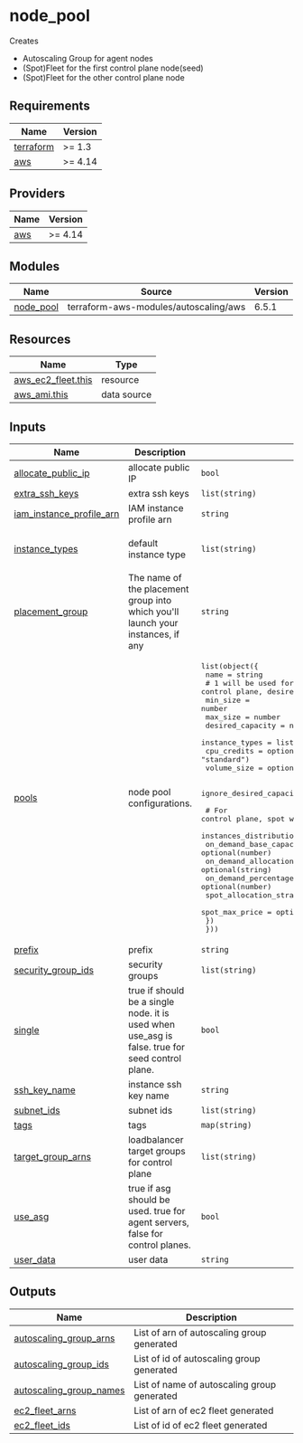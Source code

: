 # node\_pool
Creates
- Autoscaling Group for agent nodes
- (Spot)Fleet for the first control plane node(seed)
- (Spot)Fleet for the other control plane node

## Requirements

| Name | Version |
|------|---------|
| <a name="requirement_terraform"></a> [terraform](#requirement\_terraform) | >= 1.3 |
| <a name="requirement_aws"></a> [aws](#requirement\_aws) | >= 4.14 |

## Providers

| Name | Version |
|------|---------|
| <a name="provider_aws"></a> [aws](#provider\_aws) | >= 4.14 |

## Modules

| Name | Source | Version |
|------|--------|---------|
| <a name="module_node_pool"></a> [node\_pool](#module\_node\_pool) | terraform-aws-modules/autoscaling/aws | 6.5.1 |

## Resources

| Name | Type |
|------|------|
| [aws_ec2_fleet.this](https://registry.terraform.io/providers/hashicorp/aws/latest/docs/resources/ec2_fleet) | resource |
| [aws_ami.this](https://registry.terraform.io/providers/hashicorp/aws/latest/docs/data-sources/ami) | data source |

## Inputs

| Name | Description | Type | Default | Required |
|------|-------------|------|---------|:--------:|
| <a name="input_allocate_public_ip"></a> [allocate\_public\_ip](#input\_allocate\_public\_ip) | allocate public IP | `bool` | `true` | no |
| <a name="input_extra_ssh_keys"></a> [extra\_ssh\_keys](#input\_extra\_ssh\_keys) | extra ssh keys | `list(string)` | `[]` | no |
| <a name="input_iam_instance_profile_arn"></a> [iam\_instance\_profile\_arn](#input\_iam\_instance\_profile\_arn) | IAM instance profile arn | `string` | n/a | yes |
| <a name="input_instance_types"></a> [instance\_types](#input\_instance\_types) | default instance type | `list(string)` | <pre>[<br>  "t3a.medium"<br>]</pre> | no |
| <a name="input_placement_group"></a> [placement\_group](#input\_placement\_group) | The name of the placement group into which you'll launch your instances, if any | `string` | `null` | no |
| <a name="input_pools"></a> [pools](#input\_pools) | node pool configurations. | <pre>list(object({<br>    name = string<br>    # 1 will be used for seed control plane, desired for other control plane.<br>    min_size         = number<br>    max_size         = number<br>    desired_capacity = number<br>    instance_types   = list(string)<br>    cpu_credits      = optional(string, "standard")<br>    volume_size      = optional(number, 20)<br><br>    ignore_desired_capacity_changes = optional(bool, true)<br><br>    # For control plane, spot will be used when spot_max_price is set.<br>    instances_distribution = object({<br>      on_demand_base_capacity                  = optional(number)<br>      on_demand_allocation_strategy            = optional(string)<br>      on_demand_percentage_above_base_capacity = optional(number)<br>      spot_allocation_strategy                 = optional(string)<br>      spot_max_price                           = optional(string, null)<br>    })<br>  }))</pre> | n/a | yes |
| <a name="input_prefix"></a> [prefix](#input\_prefix) | prefix | `string` | `""` | no |
| <a name="input_security_group_ids"></a> [security\_group\_ids](#input\_security\_group\_ids) | security groups | `list(string)` | `[]` | no |
| <a name="input_single"></a> [single](#input\_single) | true if should be a single node. it is used when use\_asg is false. true for seed control plane. | `bool` | `false` | no |
| <a name="input_ssh_key_name"></a> [ssh\_key\_name](#input\_ssh\_key\_name) | instance ssh key name | `string` | `""` | no |
| <a name="input_subnet_ids"></a> [subnet\_ids](#input\_subnet\_ids) | subnet ids | `list(string)` | `[]` | no |
| <a name="input_tags"></a> [tags](#input\_tags) | tags | `map(string)` | `{}` | no |
| <a name="input_target_group_arns"></a> [target\_group\_arns](#input\_target\_group\_arns) | loadbalancer target groups for control plane | `list(string)` | `[]` | no |
| <a name="input_use_asg"></a> [use\_asg](#input\_use\_asg) | true if asg should be used. true for agent servers, false for control planes. | `bool` | `false` | no |
| <a name="input_user_data"></a> [user\_data](#input\_user\_data) | user data | `string` | `""` | no |

## Outputs

| Name | Description |
|------|-------------|
| <a name="output_autoscaling_group_arns"></a> [autoscaling\_group\_arns](#output\_autoscaling\_group\_arns) | List of arn of autoscaling group generated |
| <a name="output_autoscaling_group_ids"></a> [autoscaling\_group\_ids](#output\_autoscaling\_group\_ids) | List of id of autoscaling group generated |
| <a name="output_autoscaling_group_names"></a> [autoscaling\_group\_names](#output\_autoscaling\_group\_names) | List of name of autoscaling group generated |
| <a name="output_ec2_fleet_arns"></a> [ec2\_fleet\_arns](#output\_ec2\_fleet\_arns) | List of arn of ec2 fleet generated |
| <a name="output_ec2_fleet_ids"></a> [ec2\_fleet\_ids](#output\_ec2\_fleet\_ids) | List of id of ec2 fleet generated |
